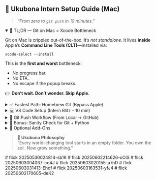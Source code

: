 <h2>🧠 Ukubona Intern Setup Guide (Mac)</h2>
<blockquote><em>“From zero to <code>git push</code> in 10 minutes.”</em></blockquote>

<details open>
  <summary>🚨 TL;DR — Git on Mac = Xcode Bottleneck</summary>
  <p>Git on Mac is crippled out-of-the-box. It’s <em>not standalone</em>. It lives <strong>inside</strong> Apple’s <strong>Command Line Tools (CLT)</strong>—installed via:</p>
  <pre><code>xcode-select --install</code></pre>
  <p>This is the <strong>first and worst</strong> bottleneck:</p>
  <ul>
    <li>No progress bar.</li>
    <li>No ETA.</li>
    <li>No escape if the popup breaks.</li>
  </ul>
  <p>👉 <strong>Don’t wait. Don’t wonder. Skip Apple.</strong></p>
</details>

<details>
  <summary>✅ Fastest Path: Homebrew Git (Bypass Apple)</summary>
  <pre><code>/bin/bash -c "$(curl -fsSL https://raw.githubusercontent.com/Homebrew/install/HEAD/install.sh)"
brew install git</code></pre>
  <p>Now check:</p>
  <pre><code>git --version
which git  # should point to /opt/homebrew/bin/git</code></pre>
  <p>If you still see <code>/usr/bin/git</code>, you're stuck on the Apple leash.</p>
</details>

<details>
  <summary>💻 VS Code Setup (Intern Blitz – 10 min)</summary>
  <h4>1. Install VS Code</h4>
  <ul>
    <li><a href="https://code.visualstudio.com" target="_blank">code.visualstudio.com</a></li>
    <li>Drag to Applications</li>
  </ul>

  <h4>2. Launch & Configure</h4>
  <ul>
    <li>Open VS Code → allow system prompts.</li>
    <li>Go to Extensions and install:
      <ul>
        <li>✅ Python</li>
        <li>✅ Prettier</li>
        <li>✅ GitHub Copilot (optional)</li>
      </ul>
    </li>
  </ul>

  <h4>3. Create Folder + Test File</h4>
  <pre><code>mkdir ~/Desktop/intern-project
cd ~/Desktop/intern-project
code .</code></pre>
  <p>Inside VS Code:</p>
  <ul>
    <li>Create <code>test.py</code></li>
    <li>Add:</li>
  </ul>
  <pre><code>print("Hello, Ukubona!")</code></pre>
  <p>Run ▶️ (install interpreter if prompted)</p>
</details>

<details>
  <summary>🚀 Git Push Workflow (From Local → GitHub)</summary>
  <h4>❓ Ask First</h4>
  <p><strong>“Do you have a GitHub account?”</strong><br>If not: <a href="https://github.com" target="_blank">github.com</a> → signup + verify email.</p>

  <h4>🔧 Terminal Setup</h4>
  <pre><code>git config --global user.name "Jonathan Gasaatura"
git config --global user.email "jonathan@example.com"</code></pre>

  <h4>Create a repo on GitHub</h4>
  <ul>
    <li>Go to GitHub → <code>+</code> → New repository</li>
    <li>Public, no README, click Create</li>
  </ul>

  <h4>Then in Terminal:</h4>
  <pre><code>cd ~/Desktop/intern-project
git init
git add index.html
git commit -m "First commit"
git remote add origin https://github.com/USERNAME/intern-project.git
git branch -M main
git push -u origin main</code></pre>
  <p>🎉 Refresh GitHub → <code>index.html</code> is live.</p>
</details>

<details>
  <summary>🧪 Bonus: Sanity Check for Git + Python</summary>
  <pre><code>git --version
which git         # Good = /opt/homebrew/bin/git
python3 --version # Should not be 2.x
which python3</code></pre>
</details>

<details>
  <summary>🧱 Optional Add-Ons</summary>
  <ul>
    <li><strong>Install Python</strong> via Homebrew:</li>
  </ul>
  <pre><code>brew install python</code></pre>
  <ul>
    <li><strong>Create virtual environments:</strong></li>
  </ul>
  <pre><code>python3 -m venv myenv
source myenv/bin/activate</code></pre>
</details>

<blockquote><strong>🧭 Ukubona Philosophy</strong><br>
“Every world-changing tool starts in an empty folder. You own the soil. Now grow something.”</blockquote>
# flick 20250530024814-sb1K
# flick 20250602214626-oOiS
# flick 20250603004037-cc4J
# flick 20250603020155-a7nD
# flick 20250603031413-Ehqf
# flick 20250603163531-yfJ4
# flick 20250603170605-deK2
